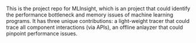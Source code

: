 This is the project repo for MLInsight, which is an project that could identify the performance bottleneck and 
memory issues of machine learning programs. It has three unique contributions: a light-weight tracer that could trace all component interactions (via APIs), an offline anlayzer that could pinpoint performance issues.
